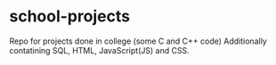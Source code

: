 # school-projects
Repo for projects done in college (some C and C++ code)
Additionally contatining SQL, HTML, JavaScript(JS) and CSS.
